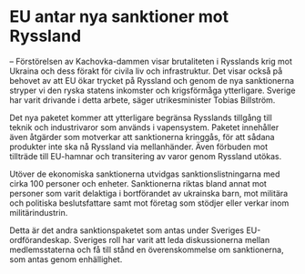 # EU antar nya sanktioner mot Ryssland

– Förstörelsen av Kachovka-dammen visar brutaliteten i Rysslands krig mot Ukraina och dess förakt för civila liv och infrastruktur. Det visar också på behovet av att EU ökar trycket på Ryssland och genom de nya sanktionerna stryper vi den ryska statens inkomster och krigsförmåga ytterligare. Sverige har varit drivande i detta arbete, säger utrikesminister Tobias Billström.

Det nya paketet kommer att ytterligare begränsa Rysslands tillgång till teknik och industrivaror som används i vapensystem. Paketet innehåller även åtgärder som motverkar att sanktionerna kringgås, för att sådana produkter inte ska nå Ryssland via mellanhänder. Även förbuden mot tillträde till EU-hamnar och transitering av varor genom Ryssland utökas.

Utöver de ekonomiska sanktionerna utvidgas sanktionslistningarna med cirka 100 personer och enheter. Sanktionerna riktas bland annat mot personer som varit delaktiga i bortförandet av ukrainska barn, mot militära och politiska beslutsfattare samt mot företag som stödjer eller verkar inom militärindustrin.

Detta är det andra sanktionspaketet som antas under Sveriges EU-ordförandeskap. Sveriges roll har varit att leda diskussionerna mellan medlemsstaterna och få till stånd en överenskommelse om sanktionerna, som antas genom enhällighet.
